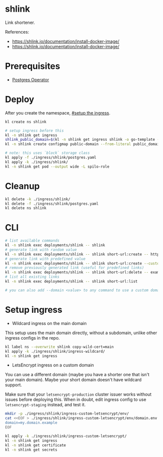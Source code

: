 
# shlink

Link shortener.

References:
- https://shlink.io/documentation/install-docker-image/
- https://shlink.io/documentation/install-docker-image/

# Prerequisites

- [Postgres Operator](../../storage/postgres/readme.md)

# Deploy

After you create the namespace, [#setup the ingress](#setup-ingress).

```bash
kl create ns shlink

# setup ingress before this
kl -n shlink get ingress
shlink_public_domain=$(kl -n shlink get ingress shlink -o go-template --template "{{range .spec.rules}}{{.host}}{{end}}")
kl -n shlink create configmap public-domain --from-literal public_domain="$shlink_public_domain" -o yaml --dry-run=client | kl apply -f -

# note: this uses `block` storage class
kl apply -f ./ingress/shlink/postgres.yaml
kl apply -k ./ingress/shlink/
kl -n shlink get pod --output wide -L spilo-role
```

# Cleanup

```bash
kl delete -k ./ingress/shlink/
kl delete -f ./ingress/shlink/postgres.yaml
kl delete ns shlink
```

# CLI

```bash
# list available commands
kl -n shlink exec deployments/shlink -- shlink
# generate link with random value
kl -n shlink exec deployments/shlink -- shlink short-url:create -- https://example.com/
# generate link with predefined value
kl -n shlink exec deployments/shlink -- shlink short-url:create --custom-slug example -- https://example.com/
# remove previously generated link (useful for predefined links)
kl -n shlink exec deployments/shlink -- shlink short-url:delete -- example
# list all existing links
kl -n shlink exec deployments/shlink -- shlink short-url:list

# you can also add --domain <value> to any command to use a custom domain
```

# Setup ingress

- Wildcard ingress on the main domain

This setup uses the main domain directly, without a subdomain,
unlike other ingress configs in the repo.

```bash
kl label ns --overwrite shlink copy-wild-cert=main
kl apply -k ./ingress/shlink/ingress-wildcard/
kl -n shlink get ingress
```

- LetsEncrypt ingress on a custom domain

You can use a different domain (maybe you have a shorter one that isn't your main domain).
Maybe your short domain doesn't have wildcard support.

Make sure that your `letsencrypt-production` cluster issuer works without issues before deploying this.
When in doubt, edit ingress config to use `letsencrypt-staging` instead, and test it.

```bash
mkdir -p ./ingress/shlink/ingress-custom-letsencrypt/env/
cat <<EOF > ./ingress/shlink/ingress-custom-letsencrypt/env/domain.env
domain=my.domain.example
EOF

kl apply -k ./ingress/shlink/ingress-custom-letsencrypt/
kl -n shlink get ingress
kl -n shlink get certificate
kl -n shlink get secrets
```
